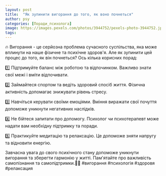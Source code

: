 ```yaml
---
layout: post
title:  "Як зупинити вигорання до того, як воно почнеться"
author: psy
categories: [Поради_психолога]
image: https://images.pexels.com/photos/3944752/pexels-photo-3944752.jpeg?auto=compress&cs=tinysrgb&fit=crop&h=627&w=1200
tags: 
---
```


🔥 Вигорання - це серйозна проблема сучасного суспільства, яка може вплинути на наше фізичне та психічне здоров'я. Але як зупинити цей процес до того, як він почнеться? Ось кілька корисних порад:

1️⃣ Підтримуйте баланс між роботою та відпочинком. Важливо знати свої межі і вміти відпочивати.

2️⃣ Займайтеся спортом та ведіть здоровий спосіб життя. Фізична активність допомагає знижувати рівень стресу.

3️⃣ Навчіться керувати своїми емоціями. Вміння виражати свої почуття допоможе уникнути негативних наслідків.

4️⃣ Не бійтеся запитати про допомогу. Психолог чи психотерапевт може надати вам необхідну підтримку та поради.

5️⃣ Практикуйте медитацію та релаксацію. Це допоможе зняти напругу та відновити енергію.

Завчасна увага до свого психічного стану допоможе уникнути вигорання та зберегти гармонію у житті. Пам'ятайте про важливість самопізнання та самопідтримки.🌿🌟 #вигорання #психологія #здоровя #релаксация


